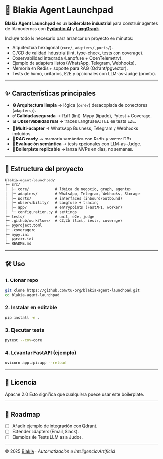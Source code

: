# 🚀 Blakia Agent Launchpad

**Blakia Agent Launchpad** es un **boilerplate industrial** para construir agentes de IA modernos con **[Pydantic-AI](https://github.com/pydantic/pydantic-ai)** y **[LangGraph](https://www.langchain.com/langgraph)**.

Incluye todo lo necesario para arrancar un proyecto en minutos:

* Arquitectura hexagonal (`core/`, `adapters/`, `ports/`).
* CI/CD de calidad industrial (lint, type-check, tests con coverage).
* Observabilidad integrada (Langfuse + OpenTelemetry).
* Ejemplo de adapters listos (WhatsApp, Telegram, Webhooks).
* Memoria en Redis + soporte para RAG (Qdrant/pgvector).
* Tests de humo, unitarios, E2E y opcionales con LLM-as-Judge (pronto).

---

## ✨ Características principales

* **⚙️ Arquitectura limpia** → lógica (`core/`) desacoplada de conectores (`adapters/`).
* **✅ Calidad asegurada** → Ruff (lint), Mypy (tipado), Pytest + Coverage.
* **📊 Observabilidad real** → traces Langfuse/OTEL en tests E2E.
* **🤖 Multi-adapter** → WhatsApp Business, Telegram y Webhooks incluidos.
* **🧠 RAG ready** → memoria semántica con Redis y vector DBs.
* **🧪 Evaluación semántica** → tests opcionales con LLM-as-Judge.
* **🚀 Boilerplate replicable** → lanza MVPs en días, no semanas.

---

## 📂 Estructura del proyecto

```txt
blakia-agent-launchpad/
├─ src/
│  ├─ core/            # lógica de negocio, graph, agentes
│  ├─ adapters/        # WhatsApp, Telegram, Webhooks, Storage
│  ├─ ports/           # interfaces (inbound/outbound)
│  ├─ observability/   # Langfuse + tracing
│  ├─ app/             # entrypoints (FastAPI, worker)
│  └─ configuration.py # settings
├─ tests/              # unit, e2e, judge
├─ .github/workflows/  # CI/CD (lint, tests, coverage)
├─ pyproject.toml
├─ .coveragerc
├─ mypy.ini
├─ pytest.ini
└─ README.md
```

---

## 🛠️ Uso

### 1. Clonar repo

```bash
git clone https://github.com/tu-org/blakia-agent-launchpad.git
cd blakia-agent-launchpad
```

### 2. Instalar en editable

```bash
pip install -e .
```

### 3. Ejecutar tests

```bash
pytest --cov=core
```

### 4. Levantar FastAPI (ejemplo)

```bash
uvicorn app.api:app --reload
```

---

## 📜 Licencia

Apache 2.0
Esto significa que cualquiera puede usar este boilerplate.

---

## 🧭 Roadmap

* [ ] Añadir ejemplo de integración con Qdrant.
* [ ] Extender adapters (Email, Slack).
* [ ] Ejemplos de Tests LLM as a Judge.

---

© 2025 [BlakIA](https://blakia.es) · *Automatización e Inteligencia Artificial*
